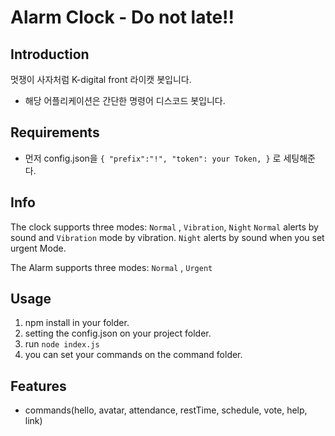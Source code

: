 # Alarm Clock - Do not late!!

## Introduction

멋쟁이 사자처럼 K-digital front 라이캣 봇입니다.

- 해당 어플리케이션은 간단한 명령어 디스코드 봇입니다.

## Requirements

- 먼저 config.json을 `{
  "prefix":"!",
  "token": your Token,
}` 로 세팅해준다.

## Info

The clock supports three modes: `Normal` , `Vibration`, `Night`
`Normal` alerts by sound and `Vibration` mode by vibration.
`Night` alerts by sound when you set urgent Mode.

The Alarm supports three modes: `Normal` , `Urgent`

## Usage

1. npm install in your folder.
2. setting the config.json on your project folder.
3. run `node index.js` 
4. you can set your commands on the command folder.


## Features

- commands(hello, avatar, attendance, restTime, schedule, vote, help, link)

